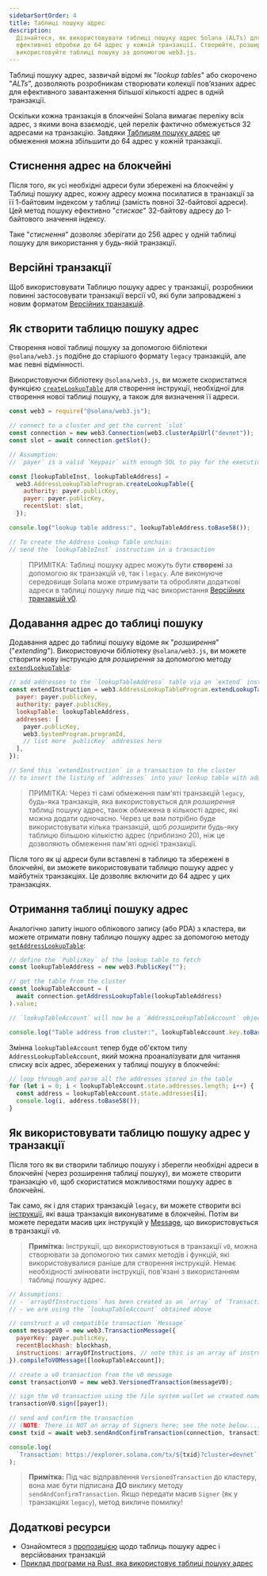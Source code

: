 ```yaml
---
sidebarSortOrder: 4
title: Таблиці пошуку адрес
description:
  Дізнайтеся, як використовувати таблиці пошуку адрес Solana (ALTs) для
  ефективної обробки до 64 адрес у кожній транзакції. Створюйте, розширюйте та
  використовуйте таблиці пошуку за допомогою web3.js.
---
```


Таблиці пошуку адрес, зазвичай відомі як "_lookup tables_" або скорочено
"_ALTs_", дозволяють розробникам створювати колекції пов’язаних адрес для
ефективного завантаження більшої кількості адрес в одній транзакції.

Оскільки кожна транзакція в блокчейні Solana вимагає переліку всіх адрес, з
якими вона взаємодіє, цей перелік фактично обмежується 32 адресами на
транзакцію. Завдяки [Таблицям пошуку адрес](/docs/uk/advanced/lookup-tables.md)
це обмеження можна збільшити до 64 адрес у кожній транзакції.

## Стиснення адрес на блокчейні

Після того, як усі необхідні адреси були збережені на блокчейні у Таблиці пошуку
адрес, кожну адресу можна посилатися в транзакції за її 1-байтовим індексом у
таблиці (замість повної 32-байтової адреси). Цей метод пошуку ефективно
"_стискає_" 32-байтову адресу до 1-байтового значення індексу.

Таке "_стиснення_" дозволяє зберігати до 256 адрес у одній таблиці пошуку для
використання у будь-якій транзакції.

## Версійні транзакції

Щоб використовувати Таблицю пошуку адрес у транзакції, розробники повинні
застосовувати транзакції версії v0, які були запроваджені з новим форматом
[Версійних транзакцій](/docs/uk/advanced/versions.md).

## Як створити таблицю пошуку адрес

Створення нової таблиці пошуку за допомогою бібліотеки `@solana/web3.js` подібне
до старішого формату `legacy` транзакцій, але має певні відмінності.

Використовуючи бібліотеку `@solana/web3.js`, ви можете скористатися функцією
[`createLookupTable`](https://solana-labs.github.io/solana-web3.js/v1.x/classes/AddressLookupTableProgram.html#createLookupTable)
для створення інструкції, необхідної для створення нової таблиці пошуку, а також
для визначення її адреси.

```js
const web3 = require("@solana/web3.js");

// connect to a cluster and get the current `slot`
const connection = new web3.Connection(web3.clusterApiUrl("devnet"));
const slot = await connection.getSlot();

// Assumption:
// `payer` is a valid `Keypair` with enough SOL to pay for the execution

const [lookupTableInst, lookupTableAddress] =
  web3.AddressLookupTableProgram.createLookupTable({
    authority: payer.publicKey,
    payer: payer.publicKey,
    recentSlot: slot,
  });

console.log("lookup table address:", lookupTableAddress.toBase58());

// To create the Address Lookup Table onchain:
// send the `lookupTableInst` instruction in a transaction
```

> ПРИМІТКА: Таблиці пошуку адрес можуть бути **створені** за допомогою як
> транзакцій `v0`, так і `legacy`. Але виконуюче середовище Solana може
> отримувати та обробляти додаткові адреси в таблиці пошуку лише під час
> використання
> [Версійних транзакцій v0](/docs/uk/advanced/versions.md#current-transaction-versions).

## Додавання адрес до таблиці пошуку

Додавання адрес до таблиці пошуку відоме як "_розширення_" ("_extending_").
Використовуючи бібліотеку `@solana/web3.js`, ви можете створити нову інструкцію
для _розширення_ за допомогою методу
[`extendLookupTable`](https://solana-labs.github.io/solana-web3.js/v1.x/classes/AddressLookupTableProgram.html#extendLookupTable):

```js
// add addresses to the `lookupTableAddress` table via an `extend` instruction
const extendInstruction = web3.AddressLookupTableProgram.extendLookupTable({
  payer: payer.publicKey,
  authority: payer.publicKey,
  lookupTable: lookupTableAddress,
  addresses: [
    payer.publicKey,
    web3.SystemProgram.programId,
    // list more `publicKey` addresses here
  ],
});

// Send this `extendInstruction` in a transaction to the cluster
// to insert the listing of `addresses` into your lookup table with address `lookupTableAddress`
```

> ПРИМІТКА: Через ті самі обмеження пам'яті транзакцій `legacy`, будь-яка
> транзакція, яка використовується для _розширення_ таблиці пошуку адрес, також
> обмежена в кількості адрес, які можна додати одночасно. Через це вам потрібно
> буде використовувати кілька транзакцій, щоб _розширити_ будь-яку таблицю
> більшою кількістю адрес (приблизно 20), ніж це дозволяють обмеження пам'яті
> однієї транзакції.

Після того як ці адреси були вставлені в таблицю та збережені в блокчейні, ви
зможете використовувати таблицю пошуку адрес у майбутніх транзакціях. Це
дозволяє включити до 64 адрес у цих транзакціях.

## Отримання таблиці пошуку адрес

Аналогічно запиту іншого облікового запису (або PDA) з кластера, ви можете
отримати повну таблицю пошуку адрес за допомогою методу
[`getAddressLookupTable`](https://solana-labs.github.io/solana-web3.js/v1.x/classes/Connection.html#getAddressLookupTable):

```js
// define the `PublicKey` of the lookup table to fetch
const lookupTableAddress = new web3.PublicKey("");

// get the table from the cluster
const lookupTableAccount = (
  await connection.getAddressLookupTable(lookupTableAddress)
).value;

// `lookupTableAccount` will now be a `AddressLookupTableAccount` object

console.log("Table address from cluster:", lookupTableAccount.key.toBase58());
```

Змінна `lookupTableAccount` тепер буде об'єктом типу
`AddressLookupTableAccount`, який можна проаналізувати для читання списку всіх
адрес, збережених у таблиці пошуку в блокчейні:

```js
// loop through and parse all the addresses stored in the table
for (let i = 0; i < lookupTableAccount.state.addresses.length; i++) {
  const address = lookupTableAccount.state.addresses[i];
  console.log(i, address.toBase58());
}
```

## Як використовувати таблицю пошуку адрес у транзакції

Після того як ви створили таблицю пошуку і зберегли необхідні адреси в блокчейні
(через розширення таблиці пошуку), ви можете створити транзакцію `v0`, щоб
скористатися можливостями пошуку адрес в блокчейні.

Так само, як і для старих транзакцій `legacy`, ви можете створити всі
[інструкції](/docs/uk/terminology.md#instruction), які ваша транзакція
виконуватиме в блокчейні. Потім ви можете передати масив цих інструкцій у
[Message](/docs/uk/terminology.md#message), що використовується в транзакції
`v0`.

> **Примітка:** Інструкції, що використовуються в транзакції `v0`, можна
> створювати за допомогою тих самих методів і функцій, які використовувалися
> раніше для створення інструкцій. Немає необхідності змінювати інструкції,
> пов'язані з використанням таблиці пошуку адрес.

```js
// Assumptions:
// - `arrayOfInstructions` has been created as an `array` of `TransactionInstruction`
// - we are using the `lookupTableAccount` obtained above

// construct a v0 compatible transaction `Message`
const messageV0 = new web3.TransactionMessage({
  payerKey: payer.publicKey,
  recentBlockhash: blockhash,
  instructions: arrayOfInstructions, // note this is an array of instructions
}).compileToV0Message([lookupTableAccount]);

// create a v0 transaction from the v0 message
const transactionV0 = new web3.VersionedTransaction(messageV0);

// sign the v0 transaction using the file system wallet we created named `payer`
transactionV0.sign([payer]);

// send and confirm the transaction
// (NOTE: There is NOT an array of Signers here; see the note below...)
const txid = await web3.sendAndConfirmTransaction(connection, transactionV0);

console.log(
  `Transaction: https://explorer.solana.com/tx/${txid}?cluster=devnet`,
);
```

> **Примітка:** Під час відправлення `VersionedTransaction` до кластеру, вона
> має бути підписана **ДО** виклику методу `sendAndConfirmTransaction`. Якщо
> передати масив `Signer` (як у транзакціях `legacy`), метод викличе помилку!

## Додаткові ресурси

- Ознайомтеся з
  [пропозицією](https://docs.anza.xyz/proposals/versioned-transactions) щодо
  таблиць пошуку адрес і версійованих транзакцій
- [Приклад програми на Rust, яка використовує таблиці пошуку адрес](https://github.com/TeamRaccoons/address-lookup-table-multi-swap)
